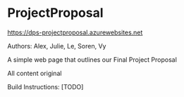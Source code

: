 # ProjectProposal
https://dps-projectproposal.azurewebsites.net
    
Authors: Alex, Julie, Le, Soren, Vy  
  
A simple web page that outlines our Final Project Proposal  
  
All content original  
  
Build Instructions: [TODO]
